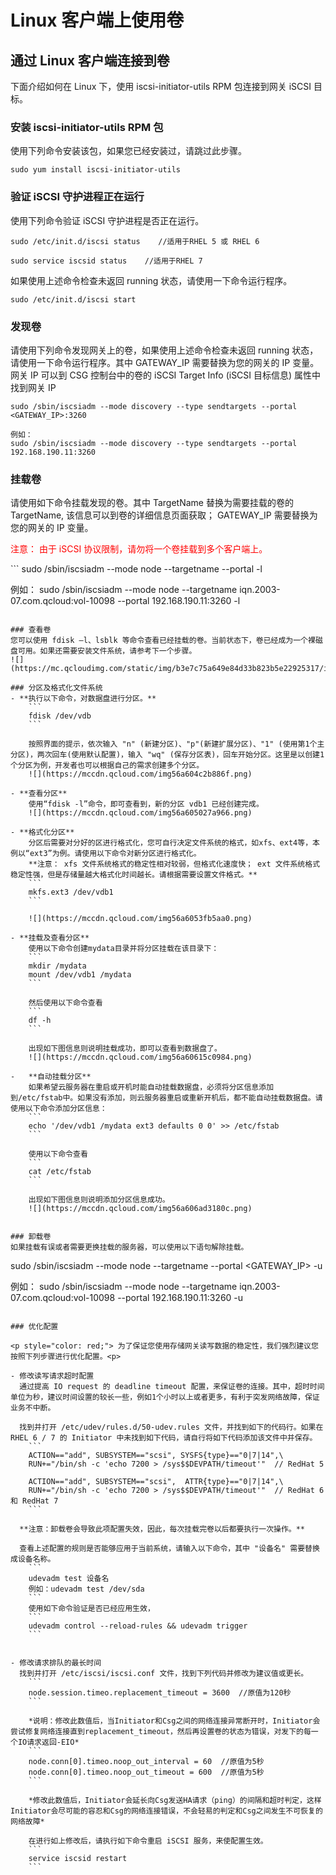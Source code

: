 # Linux 客户端上使用卷

## 通过 Linux 客户端连接到卷
下面介绍如何在 Linux 下，使用 iscsi-initiator-utils RPM 包连接到网关 iSCSI 目标。

### 安装  iscsi-initiator-utils RPM 包 
使用下列命令安装该包，如果您已经安装过，请跳过此步骤。
```
sudo yum install iscsi-initiator-utils
```

### 验证 iSCSI 守护进程正在运行
使用下列命令验证 iSCSI 守护进程是否正在运行。
```
sudo /etc/init.d/iscsi status    //适用于RHEL 5 或 RHEL 6

sudo service iscsid status    //适用于RHEL 7
```

如果使用上述命令检查未返回 running 状态，请使用一下命令运行程序。
```
sudo /etc/init.d/iscsi start    
```

### 发现卷
请使用下列命令发现网关上的卷，如果使用上述命令检查未返回 running 状态，请使用一下命令运行程序。其中 GATEWAY_IP 需要替换为您的网关的 IP 变量。 网关 IP 可以到 CSG 控制台中的卷的 iSCSI Target Info (iSCSI 目标信息) 属性中找到网关 IP
```
sudo /sbin/iscsiadm --mode discovery --type sendtargets --portal <GATEWAY_IP>:3260  
 
例如：
sudo /sbin/iscsiadm --mode discovery --type sendtargets --portal 192.168.190.11:3260
```

### 挂载卷
请使用如下命令挂载发现的卷。其中 TargetName 替换为需要挂载的卷的 TargetName, 该信息可以到卷的详细信息页面获取； GATEWAY_IP 需要替换为您的网关的 IP 变量。
<p style="color: red;"> 注意： 由于 iSCSI 协议限制，请勿将一个卷挂载到多个客户端上。<p>
```
sudo /sbin/iscsiadm --mode node --targetname <TargetName> --portal <GATEWAY_IP> -l 
 
例如：
sudo /sbin/iscsiadm --mode node --targetname iqn.2003-07.com.qcloud:vol-10098 --portal 192.168.190.11:3260 -l
```

### 查看卷
您可以使用 fdisk –l、lsblk 等命令查看已经挂载的卷。当前状态下，卷已经成为一个裸磁盘可用。如果还需要安装文件系统，请参考下一个步骤。
![](https://mc.qcloudimg.com/static/img/b3e7c75a649e84d33b823b5e22925317/image.png)

### 分区及格式化文件系统
- **执行以下命令，对数据盘进行分区。**
	```
	fdisk /dev/vdb
	```
	
	按照界面的提示，依次输入 "n" (新建分区)、"p"(新建扩展分区)、"1" (使用第1个主分区)，两次回车(使用默认配置)，输入 "wq" (保存分区表)，回车开始分区。这里是以创建1个分区为例，开发者也可以根据自己的需求创建多个分区。
	![](https://mccdn.qcloud.com/img56a604c2b886f.png)
	
- **查看分区**
	使用“fdisk -l”命令，即可查看到，新的分区 vdb1 已经创建完成。
	![](https://mccdn.qcloud.com/img56a605027a966.png)
	
- **格式化分区**
	分区后需要对分好的区进行格式化，您可自行决定文件系统的格式，如xfs、ext4等，本例以“ext3”为例。请使用以下命令对新分区进行格式化。
	**注意： xfs 文件系统格式的稳定性相对较弱，但格式化速度快； ext 文件系统格式稳定性强，但是存储量越大格式化时间越长。请根据需要设置文件格式。**
	```
	mkfs.ext3 /dev/vdb1
	```
	
	![](https://mccdn.qcloud.com/img56a6053fb5aa0.png)

- **挂载及查看分区**
	使用以下命令创建mydata目录并将分区挂载在该目录下：
	```
	mkdir /mydata
	mount /dev/vdb1 /mydata
	```

	然后使用以下命令查看
	```
	df -h
	```
	
	出现如下图信息则说明挂载成功，即可以查看到数据盘了。
	![](https://mccdn.qcloud.com/img56a60615c0984.png)
	
- 	**自动挂载分区**
	如果希望云服务器在重启或开机时能自动挂载数据盘，必须将分区信息添加到/etc/fstab中。如果没有添加，则云服务器重启或重新开机后，都不能自动挂载数据盘。请使用以下命令添加分区信息：
	```
	echo '/dev/vdb1 /mydata ext3 defaults 0 0' >> /etc/fstab
	```

	使用以下命令查看
	```
	cat /etc/fstab
	```

	出现如下图信息则说明添加分区信息成功。
	![](https://mccdn.qcloud.com/img56a606ad3180c.png)
	
	
### 卸载卷
如果挂载有误或者需要更换挂载的服务器，可以使用以下语句解除挂载。
```
sudo /sbin/iscsiadm --mode node --targetname <TargetName> --portal <GATEWAY_IP> -u
 
例如：
sudo /sbin/iscsiadm --mode node --targetname iqn.2003-07.com.qcloud:vol-10098 --portal 192.168.190.11:3260 -u
```

### 优化配置

<p style="color: red;"> 为了保证您使用存储网关读写数据的稳定性，我们强烈建议您按照下列步骤进行优化配置。<p>

- 修改读写请求超时配置
  通过提高 IO request 的 deadline timeout 配置，来保证卷的连接。其中，超时时间单位为秒，建议时间设置的较长一些，例如1个小时以上或者更多，有利于突发网络故障，保证业务不中断。
  
  找到并打开 /etc/udev/rules.d/50-udev.rules 文件，并找到如下的代码行。如果在 RHEL 6 / 7 的 Initiator 中未找到如下代码，请自行将如下代码添加该文件中并保存。
	```
	ACTION=="add", SUBSYSTEM=="scsi", SYSFS{type}=="0|7|14",\
	RUN+="/bin/sh -c 'echo 7200 > /sys$$DEVPATH/timeout'"  // RedHat 5
	
	ACTION=="add", SUBSYSTEM=="scsi",  ATTR{type}=="0|7|14",\
	RUN+="/bin/sh -c 'echo 7200 > /sys$$DEVPATH/timeout'"  // RedHat 6 和 RedHat 7
	```
	
  **注意：卸载卷会导致此项配置失效，因此，每次挂载完卷以后都要执行一次操作。**
  
  查看上述配置的规则是否能够应用于当前系统，请输入以下命令，其中 "设备名" 需要替换成设备名称。
  	```
	udevadm test 设备名
	例如：udevadm test /dev/sda
	```
	使用如下命令验证是否已经应用生效，
  	```
	udevadm control --reload-rules && udevadm trigger 
	```
  
	
- 修改请求排队的最长时间
  找到并打开 /etc/iscsi/iscsi.conf 文件，找到下列代码并修改为建议值或更长。
	```
	node.session.timeo.replacement_timeout = 3600  //原值为120秒
	```
	
	*说明：修改此数值后，当Initiator和Csg之间的网络连接异常断开时，Initiator会尝试修复网络连接直到replacement_timeout，然后再设置卷的状态为错误，对发下的每一个IO请求返回-EIO*
	```
	node.conn[0].timeo.noop_out_interval = 60  //原值为5秒
	node.conn[0].timeo.noop_out_timeout = 600  //原值为5秒
	```
	
	*修改此数值后，Initiator会延长向Csg发送HA请求（ping）的间隔和超时判定，这样Initiator会尽可能的容忍和Csg的网络连接错误，不会轻易的判定和Csg之间发生不可恢复的网络故障*
	
	在进行如上修改后，请执行如下命令重启 iSCSI 服务，来使配置生效。
	```
	service iscsid restart 
	```
	



